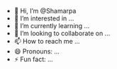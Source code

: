 - 👋 Hi, I’m @Shamarpa
- 👀 I’m interested in ...
- 🌱 I’m currently learning ...
- 💞️ I’m looking to collaborate on ...
- 📫 How to reach me ...
- 😄 Pronouns: ...
- ⚡ Fun fact: ...

<!---
Shamarpa/Shamarpa is a ✨ special ✨ repository because its `README.md` (this file) appears on your GitHub profile.
You can click the Preview link to take a look at your changes.
--->
